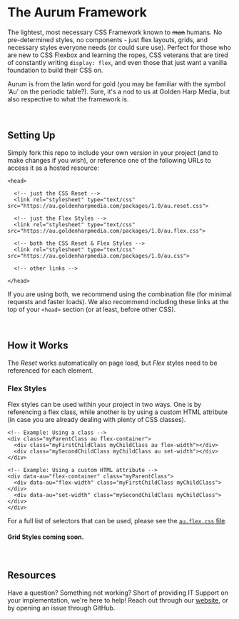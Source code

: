 # The Aurum Framework

The lightest, most necessary CSS Framework known to ~~man~~ humans. No pre-determined styles, no components - just flex layouts, grids, and necessary styles everyone needs (or could sure use). Perfect for those who are new to CSS Flexbox and learning the ropes, CSS veterans that are tired of constantly writing `display: flex`, and even those that just want a vanilla foundation to build their CSS on.

Aurum is from the latin word for gold (you may be familiar with the symbol 'Au' on the periodic table?). Sure, it's a nod to us at Golden Harp Media, but also respective to what the framework is.

<br>

## Setting Up

Simply fork this repo to include your own version in your project (and to make changes if you wish), or reference one of the following URLs to access it as a hosted resource:

```
<head>

  <!-- just the CSS Reset -->
  <link rel="stylesheet" type="text/css" src="https://au.goldenharpmedia.com/packages/1.0/au.reset.css">

  <!-- just the Flex Styles -->
  <link rel="stylesheet" type="text/css" src="https://au.goldenharpmedia.com/packages/1.0/au.flex.css">

  <!-- both the CSS Reset & Flex Styles -->
  <link rel="stylesheet" type="text/css" src="https://au.goldenharpmedia.com/packages/1.0/au.css">

  <!-- other links -->

</head>
```

If you are using both, we recommend using the combination file (for minimal requests and faster loads). We also recommend including these links at the top of your `<head>` section (or at least, before other CSS).

<br>

## How it Works

The *Reset* works automatically on page load, but *Flex* styles need to be referenced for each element.

### Flex Styles

Flex styles can be used within your project in two ways. One is by referencing a flex class, while another is by using a custom HTML attribute (in case you are already dealing with plenty of CSS classes).

```
<!-- Example: Using a class -->
<div class="myParentClass au flex-container">
  <div class="myFirstChildClass myChildClass au flex-width"></div>
  <div class="mySecondChildClass myChildClass au set-width"></div>
</div>

<!-- Example: Using a custom HTML attribute -->
<div data-au="flex-container" class="myParentClass">
  <div data-au="flex-width" class="myFirstChildClass myChildClass"></div>
  <div data-au="set-width" class="mySecondChildClass myChildClass"></div>
</div>
```

For a full list of selectors that can be used, please see the [`au.flex.css` file](./packages/1.0/au.flex.css).

#### Grid Styles coming soon.

<br>

## Resources

Have a question? Something not working? Short of providing IT Support on your implementation, we're here to help! Reach out through our [website](https://goldenharpmedia.com), or by opening an issue through GitHub.

